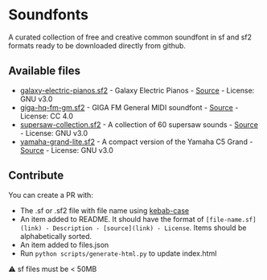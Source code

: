 # Soundfonts

A curated collection of free and creative common soundfont in sf and sf2 formats ready to be downloaded directly from github.

## Available files

- [galaxy-electric-pianos.sf2](https://smpldsnds.github.io/soundfonts/soundfonts/galaxy-electric-pianos.sf2) - Galaxy Electric Pianos - [Source](https://musical-artifacts.com/artifacts/968) - License: GNU v3.0
- [giga-hq-fm-gm.sf2](https://smpldsnds.github.io/soundfonts/soundfonts/giga-hq-fm-gm.sf2) - GIGA FM General MIDI soundfont - [Source](https://musical-artifacts.com/artifacts/759) - License: CC 4.0
- [supersaw-collection.sf2](https://smpldsnds.github.io/soundfonts/soundfonts/supersaw-collection.sf2) - A collection of 60 supersaw sounds - [Source](https://musical-artifacts.com/artifacts/1232) - License: GNU v3.0
- [yamaha-grand-lite.sf2](https://smpldsnds.github.io/soundfonts/soundfonts/yamaha-grand-lite.sf2) - A compact version of the Yamaha C5 Grand - [Source](https://sites.google.com/site/soundfonts4u/) - License: GNU v3.0

## Contribute

You can create a PR with:

- The .sf or .sf2 file with file name using [kebab-case](https://developer.mozilla.org/en-US/docs/Glossary/Kebab_case)
- An item added to README. It should have the format of `[file-name.sf](link) - Description - [source](link) - License`. Items should be alphabetically sorted.
- An item added to files.json
- Run `python scripts/generate-html.py` to update index.html

⚠️ sf files must be < 50MB
